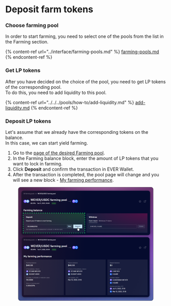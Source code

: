 # Deposit farm tokens

### Choose farming pool

In order to start farming, you need to select one of the pools from the list in the Farming section.

{% content-ref url="../interface/farming-pools.md" %}
[farming-pools.md](../interface/farming-pools.md)
{% endcontent-ref %}

### Get LP tokens

After you have decided on the choice of the pool, you need to get LP tokens of the corresponding pool.\
To do this, you need to add liquidity to this pool.

{% content-ref url="../../../pools/how-to/add-liquidity.md" %}
[add-liquidity.md](../../../pools/how-to/add-liquidity.md)
{% endcontent-ref %}

### Deposit LP tokens

Let's assume that we already have the corresponding tokens on the balance.\
In this case, we can start yield farming.

1. Go to the [page of the desired Farming pool](../interface/farm-page-user/).
2. In the Farming balance block, enter the amount of LP tokens that you want to lock in farming.
3. Click **Deposit** and confirm the transaction in EVER Wallet.
4. After the transaction is completed, the pool page will change and you will see a new block - [My farming performance](../interface/farm-page-user/#my-farming-performance-and-farming-balances).

<figure><img src="../../../../.gitbook/assets/image (95).png" alt=""><figcaption></figcaption></figure>
